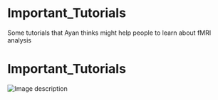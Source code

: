 # Important_Tutorials
Some tutorials that Ayan thinks might help people to learn about fMRI analysis

# Important_Tutorials

![Image description](https://github.com/RHULPsychology/Important_Tutorials/blob/master/cluster_arch.jpg)
